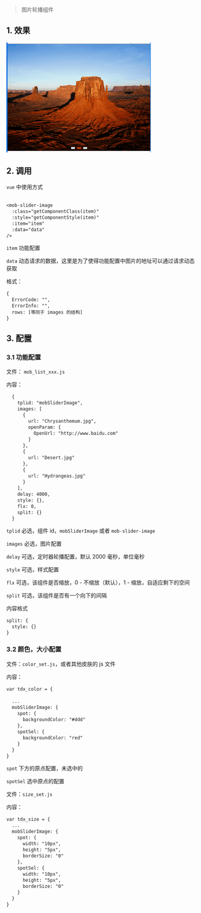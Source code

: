 > 图片轮播组件

## 1. 效果

![效果图片](images/mob-slider-image.gif)

## 2. 调用

`vue` 中使用方式

```

<mob-slider-image
  :class="getComponentClass(item)"
  :style="getComponentStyle(item)"
  :item="item"
  :data="data"
/>

```

`item` 功能配置

`data` 动态请求的数据，这里是为了使得功能配置中图片的地址可以通过请求动态获取

格式：

```
{
  ErrorCode: "",
  ErrorInfo: "",
  rows: [等同于 images 的结构]
}
```

## 3. 配置

### 3.1 功能配置

文件： `mob_list_xxx.js`

内容：

```
  {
    tplid: "mobSliderImage",
    images: [
      {
        url: "Chrysanthemum.jpg",
        openParam: {
          OpenUrl: "http://www.baidu.com"
        }
      },
      {
        url: "Desert.jpg"
      },
      {
        url: "Hydrangeas.jpg"
      }
    ],
    delay: 4000,
    style: {},
    flx: 0,
    split: {}
  }
```

`tplid` 必选，组件 id，`mobSliderImage` 或者 `mob-slider-image`

`images` 必选，图片配置

`delay` 可选，定时器轮播配置，默认 2000 毫秒，单位毫秒

`style` 可选，样式配置

`flx` 可选，该组件是否缩放，0 - 不缩放（默认），1 - 缩放，自适应剩下的空间

`split` 可选，该组件是否有一个向下的间隔

内容格式

```
split: {
  style: {}
}
```

### 3.2 颜色，大小配置

文件：`color_set.js`，或者其他皮肤的 js 文件

内容：

```
var tdx_color = {

  ...
  mobSliderImage: {
    spot: {
      backgroundColor: "#ddd"
    },
    spotSel: {
      backgroundColor: "red"
    }
  }
}
```

`spot` 下方的原点配置，未选中的

`spotSel` 选中原点的配置

文件：`size_set.js`

内容：

```
var tdx_size = {
  ...
  mobSliderImage: {
    spot: {
      width: "10px",
      height: "5px",
      borderSize: "0"
    },
    spotSel: {
      width: "10px",
      height: "5px",
      borderSize: "0"
    }
  }
}
```